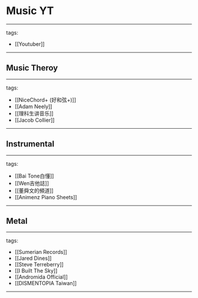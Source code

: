 # Music YT

---
tags:
  - [[Youtuber]]
---

## Music Theroy
---
tags:
  - [[NiceChord+ (好和弦+)]]
  - [[Adam Neely]]
  - [[理科生讲音乐]]
  - [[Jacob Collier]]
---

## Instrumental
---
tags:
  - [[Bai Tone白懂]]
  - [[Wen吉他誌]]
  - [[董舜文的頻道]]
  - [[Animenz Piano Sheets]]
---

## Metal
---
tags:
  - [[Sumerian Records]]
  - [[Jared Dines]]
  - [[Steve Terreberry]]
  - [[I Built The Sky]]
  - [[Andromida Official]]
  - [[DISMENTOPIA Taiwan]]
---